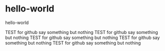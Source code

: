 # hello-world
hello-world

TEST for github
say something but nothing
TEST for github
say something but nothing
TEST for github
say something but nothing
TEST for github
say something but nothing
TEST for github
say something but nothing
